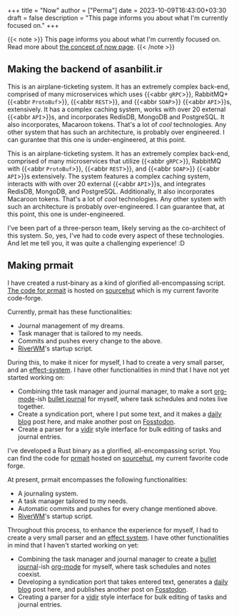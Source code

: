 +++
title = "Now"
author = ["Perma"]
date = 2023-10-09T16:43:00+03:30
draft = false
description = "This page informs you about what I'm currently focused on." 
+++

{{< note >}}
This page informs you about what I'm currently focused on. Read more about [the concept of now page](https://nownownow.com/about).
{{< /note >}}

## Making the backend of asanbilit.ir

This is an airplane-ticketing system. It has an extremely complex back-end, comprised of many microservices which uses {{<abbr `gRPC`>}}, RabbitMQ+{{<abbr `ProtoBuf`>}}, {{<abbr `REST`>}}, and {{<abbr `SOAP`>}} {{<abbr `API`>}}s, extensively. It has a complex caching system, works with over 20 external {{<abbr `API`>}}s, and incorporates RedisDB, MongoDB and PostgreSQL. It also incorporates, Macaroon tokens. That's a lot of _cool_ technologies. Any other system that has such an architecture, is probably over engineered. I can gurantee that this one is under-engineered, at this point.

This is an airplane-ticketing system. It has an extremely complex back-end, comprised of many microservices that utilize {{<abbr `gRPC`>}}, RabbitMQ with {{<abbr `ProtoBuf`>}}, {{<abbr `REST`>}}, and {{<abbr `SOAP`>}} {{<abbr `API`>}}s extensively. The system features a complex caching system, interacts with with over 20 external {{<abbr `API`>}}s, and integrates RedisDB, MongoDB, and PostgreSQL. Additionally, It also incorporates Macaroon tokens. That's a lot of _cool_ technologies. Any other system with such an architecture is probably over-engineered. I can guarantee that, at this point, this one is under-engineered.

I've been part of a three-person team, likely serving as the co-architect of this system. So, yes, I've had to code every aspect of these technologies. And let me tell you, it was quite a challenging experience! :D

## Making prmait

I have created a rust-binary as a kind of glorified all-encompassing script.
[The code for prmait](https://sr.ht/~prma/prmait/) is hosted on [sourcehut](https://sr.ht/) which is my current favorite code-forge.

Currently, prmait has these functionalities:

- Journal management of my dreams.
- Task manager that is tailored to my needs. 
- Commits and pushes every change to the above. 
- [RiverWM](https://github.com/riverwm/river)'s startup script.

During this, to make it nicer for myself, I had to create a very small parser, and an [effect-system](https://en.wikipedia.org/wiki/Effect_system).
I have other functionalities in mind that I have not yet started working on: 
- Combining thte task manager and journal manager, to make a sort [org-mode](https://orgmode.org/)-ish [bullet journal](https://bulletjournal.com/) for myself, where task schedules and notes live together.
- Create a syndication port, where I put some text, and it makes a [daily blog](/daily) post here, and make another post on [Fosstodon](https://fosstodon.org). 
- Create a parser for a [vidir](https://joeyh.name/code/moreutils/) style interface for bulk editing of tasks and journal entries.



I've developed a Rust binary as a glorified, all-encompassing script. You can find the code for [prmait](https://sr.ht/~prma/prmait/) hosted on [sourcehut](https://sr.ht/), my current favorite code forge.

At present, prmait encompasses the following functionalities:

- A journaling system.
- A task manager tailored to my needs.
- Automatic commits and pushes for every change mentioned above.
- [RiverWM](https://github.com/riverwm/river)'s startup script.

Throughout this process, to enhance the experience for myself, I had to create a very small parser and an [effect system](https://en.wikipedia.org/wiki/Effect_system). I have other functionalities in mind that I haven't started working on yet:

- Combining the task manager and journal manager to create a [bullet journal](https://bulletjournal.com/)-ish [org-mode](https://orgmode.org/) for myself, where task schedules and notes coexist.
- Developing a syndication port that takes entered text, generates a [daily blog](/daily) post here, and publishes another post on [Fosstodon](https://fosstodon.org).
- Creating a parser for a [vidir](https://joeyh.name/code/moreutils/) style interface for bulk editing of tasks and journal entries.
